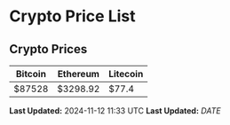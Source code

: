 # Crypto Price List

## Crypto Prices
| Bitcoin | Ethereum | Litecoin |
| ------- | -------- | -------- |
| $87528 | $3298.92 | $77.4 |
**Last Updated:** 2024-11-12 11:33 UTC
**Last Updated:** $DATE$
